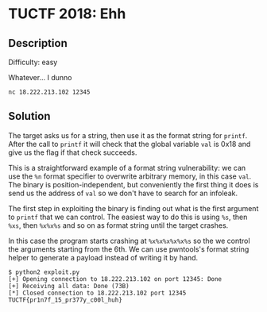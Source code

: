 TUCTF 2018: Ehh
===============

## Description

Difficulty: easy

Whatever... I dunno

`nc 18.222.213.102 12345`

## Solution

The target asks us for a string, then use it as the format string for `printf`.
After the call to `printf` it will check that the global variable `val` is 0x18
and give us the flag if that check succeeds.

This is a straightforward example of a format string vulnerability: we can
use the `%n` format specifier to overwrite arbitrary memory, in this case `val`.
The binary is position-independent, but conveniently the first thing it does
is send us the address of `val` so we don't have to search for an infoleak.

The first step in exploiting the binary is finding out what is the first
argument to `printf` that we can control. The easiest way to do this is using
`%s`, then `%xs`, then `%x%x%s` and so on as format string until the target
crashes.

In this case the program starts crashing at `%x%x%x%x%x%s` so the we control the
arguments starting from the 6th. We can use pwntools's format string helper to
generate a payload instead of writing it by hand.


```
$ python2 exploit.py
[+] Opening connection to 18.222.213.102 on port 12345: Done
[+] Receiving all data: Done (73B)
[*] Closed connection to 18.222.213.102 port 12345
TUCTF{pr1n7f_15_pr377y_c00l_huh}
```
